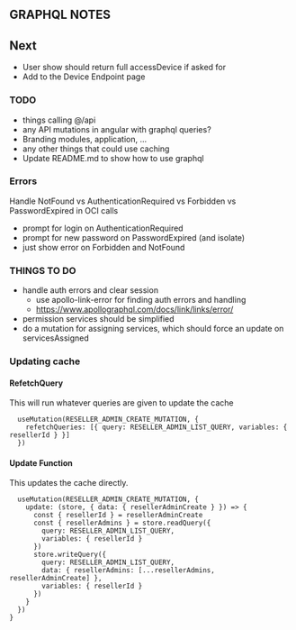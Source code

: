 ## GRAPHQL NOTES

## Next

- User show should return full accessDevice if asked for
- Add to the Device Endpoint page

### TODO

- things calling @/api
- any API mutations in angular with graphql queries?
- Branding modules, application, ...
- any other things that could use caching
- Update README.md to show how to use graphql

### Errors

Handle NotFound vs AuthenticationRequired vs Forbidden vs PasswordExpired in OCI calls

- prompt for login on AuthenticationRequired
- prompt for new password on PasswordExpired (and isolate)
- just show error on Forbidden and NotFound

### THINGS TO DO

- handle auth errors and clear session
  - use apollo-link-error for finding auth errors and handling
  - https://www.apollographql.com/docs/link/links/error/
- permission services should be simplified
- do a mutation for assigning services, which should force an update on servicesAssigned

### Updating cache

#### RefetchQuery

This will run whatever queries are given to update the cache

```
  useMutation(RESELLER_ADMIN_CREATE_MUTATION, {
    refetchQueries: [{ query: RESELLER_ADMIN_LIST_QUERY, variables: { resellerId } }]
  })
```

#### Update Function

This updates the cache directly.

```
  useMutation(RESELLER_ADMIN_CREATE_MUTATION, {
    update: (store, { data: { resellerAdminCreate } }) => {
      const { resellerId } = resellerAdminCreate
      const { resellerAdmins } = store.readQuery({
        query: RESELLER_ADMIN_LIST_QUERY,
        variables: { resellerId }
      })
      store.writeQuery({
        query: RESELLER_ADMIN_LIST_QUERY,
        data: { resellerAdmins: [...resellerAdmins, resellerAdminCreate] },
        variables: { resellerId }
      })
    }
  })
}


```

